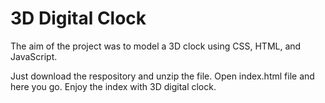 # 3D Digital Clock

The aim of the project was to model a 3D clock using CSS, HTML, and JavaScript. 

Just download the respository and unzip the file.
Open index.html file and here you go.
Enjoy the index with 3D digital clock.

